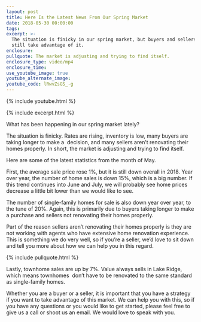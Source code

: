 ```yaml
---
layout: post
title: Here Is the Latest News From Our Spring Market
date: 2018-05-30 00:00:00
tags:
excerpt: >-
  The situation is finicky in our spring market, but buyers and sellers can
  still take advantage of it.
enclosure:
pullquote: The market is adjusting and trying to find itself.
enclosure_type: video/mp4
enclosure_time:
use_youtube_image: true
youtube_alternate_image:
youtube_code: lRwvZsGS_-g
---
```

{% include youtube.html %}

{% include excerpt.html %}

What has been happening in our spring market lately?&nbsp;

The situation is finicky. Rates are rising, inventory is low, many buyers are taking longer to make a&nbsp; decision, and many sellers aren’t renovating their homes properly. In short, the market is adjusting and trying to find itself.

Here are some of the latest statistics from the month of May.

First, the average sale price rose 1%, but it is still down overall in 2018. Year over year, the number of home sales is down 15%, which is a big number. If this trend continues into June and July, we will probably see home prices decrease a little bit lower than we would like to see. &nbsp;

The number of single-family homes for sale is also down year over year, to the tune of 20%. Again, this is primarily due to buyers taking longer to make a purchase and sellers not renovating their homes properly.&nbsp;

Part of the reason sellers aren’t renovating their homes properly is they are not working with agents who have extensive home renovation experience. This is something we do very well, so if you’re a seller, we’d love to sit down and tell you more about how we can help you in this regard.

{% include pullquote.html %}

Lastly, townhome sales are up by 7%. Value always sells in Lake Ridge, which means townhomes&nbsp; don’t have to be renovated to the same standard as single-family homes.

Whether you are a buyer or a seller, it is important that you have a strategy if you want to take advantage of this market. We can help you with this, so if you have any questions or you would like to get started, please feel free to give us a call or shoot us an email. We would love to speak with you.
